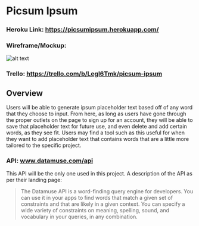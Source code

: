 # Picsum Ipsum
### Heroku Link: https://picsumipsum.herokuapp.com/
### Wireframe/Mockup:
![alt text](https://github.com/mattsteffey/Project2/blob/master/Extras/wireframe.png)
### Trello: https://trello.com/b/Legl6Tmk/picsum-ipsum


## Overview
Users will be able to generate ipsum placeholder text based off of any word that they choose to input. From here, as long as users have gone through the proper outlets on the page to sign up for an account, they will be able to save that placeholder text for future use, and even delete and add certain words, as they see fit. Users may find a tool such as this useful for when they want to add placeholder text that contains words that are a little more tailored to the specific project.
### API: www.datamuse.com/api
This API will be the only one used in this project. 
A description of the API as per their landing page:
> The Datamuse API is a word-finding query engine for developers. You can use it in your apps to find words that match a given set of constraints and that are likely in a given context. You can specify a wide variety of constraints on meaning,  spelling, sound, and vocabulary in your queries, in any combination.


